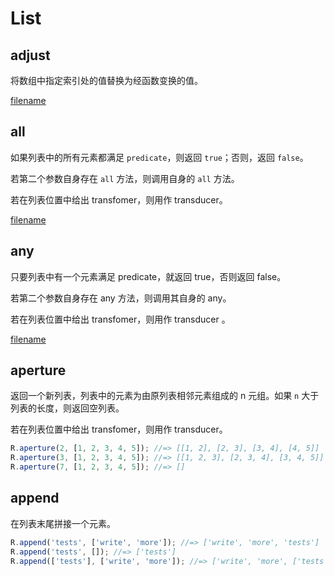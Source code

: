 # List

## adjust

将数组中指定索引处的值替换为经函数变换的值。

[filename](code/list/adjust.js ':include :type=code :fragment=demo')

## all

如果列表中的所有元素都满足 `predicate`，则返回 `true`；否则，返回 `false`。

若第二个参数自身存在 `all` 方法，则调用自身的 `all` 方法。

若在列表位置中给出 transfomer，则用作 transducer。

[filename](code/list/all.js ':include :type=code :fragment=demo')

## any

只要列表中有一个元素满足 predicate，就返回 true，否则返回 false。

若第二个参数自身存在 any 方法，则调用其自身的 any。

若在列表位置中给出 transfomer，则用作 transducer 。

[filename](code/list/any.js ':include :type=code :fragment=demo')

## aperture

返回一个新列表，列表中的元素为由原列表相邻元素组成的 n 元组。如果 `n` 大于列表的长度，则返回空列表。

若在列表位置中给出 transfomer，则用作 transducer。

```js
R.aperture(2, [1, 2, 3, 4, 5]); //=> [[1, 2], [2, 3], [3, 4], [4, 5]]
R.aperture(3, [1, 2, 3, 4, 5]); //=> [[1, 2, 3], [2, 3, 4], [3, 4, 5]]
R.aperture(7, [1, 2, 3, 4, 5]); //=> []
```

## append

在列表末尾拼接一个元素。

```js
R.append('tests', ['write', 'more']); //=> ['write', 'more', 'tests']
R.append('tests', []); //=> ['tests']
R.append(['tests'], ['write', 'more']); //=> ['write', 'more', ['tests']]
```

